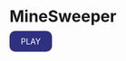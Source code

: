 <style>
#button{
  background-color: #303080;
  padding: 10px 20px;
  color: white;
  border-radius: 10px;
  text-decoration: none;
}

#button:hover {
  background-color: #404090;
}
</style>
# MineSweeper

<a id="button" href="https://yhw032.github.io/MineSweeper/minesweeper.html">
PLAY
</a>